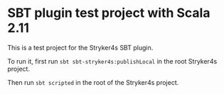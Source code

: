 # SBT plugin test project with Scala 2.11

This is a test project for the Stryker4s SBT plugin. 

To run it, first run `sbt sbt-stryker4s:publishLocal` in the root Stryker4s project. 

Then run `sbt scripted` in the root of the Stryker4s project.
